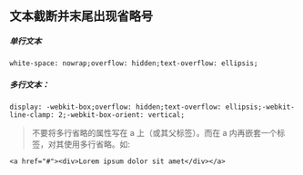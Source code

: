 ## 文本截断并末尾出现省略号
##### 单行文本
```
white-space: nowrap;overflow: hidden;text-overflow: ellipsis;
```
##### 多行文本：
```
display: -webkit-box;overflow: hidden;text-overflow: ellipsis;-webkit-line-clamp: 2;-webkit-box-orient: vertical;
```  

> 不要将多行省略的属性写在 a 上（或其父标签）。而在 a 内再嵌套一个标签，对其使用多行省略。如:  

```
<a href="#"><div>Lorem ipsum dolor sit amet</div></a>
```
